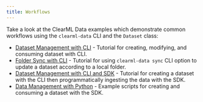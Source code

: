 ```yaml
---
title: Workflows 
---
```


Take a look at the ClearML Data examples which demonstrate common workflows using the `clearml-data` CLI and the 
`Dataset` class:
* [Dataset Management with CLI](data_man_simple.md) - Tutorial for creating, modifying, and consuming dataset with CLI.
* [Folder Sync with CLI](data_man_folder_sync.md) - Tutorial for using `clearml-data sync` CLI option to update a dataset according 
  to a local folder.
* [Dataset Management with CLI and SDK](data_man_cifar_classification.md) - Tutorial for creating a dataset with the CLI
  then programmatically ingesting the data with the SDK.
* [Data Management with Python](data_man_python.md) - Example scripts for creating and consuming a dataset with the SDK. 

